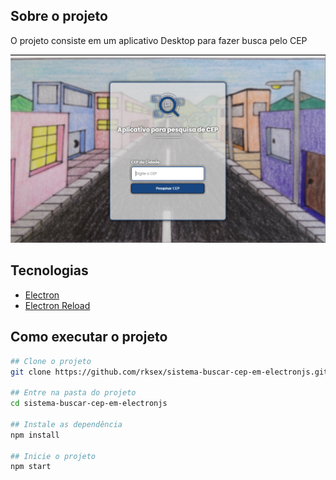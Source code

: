 ## Sobre o projeto
O projeto consiste em um aplicativo Desktop para fazer busca pelo CEP

![PRINT DO APP](./imagens/printtela.png)

## Tecnologias
- [Electron](https://www.electronjs.org/pt/)
- [Electron Reload](https://www.npmjs.com/package/electron-reload)

## Como executar o projeto
```bash
## Clone o projeto
git clone https://github.com/rksex/sistema-buscar-cep-em-electronjs.git

## Entre na pasta do projeto
cd sistema-buscar-cep-em-electronjs

## Instale as dependência
npm install

## Inicie o projeto
npm start
```
